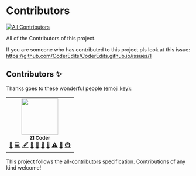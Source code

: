 # Contributors
<!-- ALL-CONTRIBUTORS-BADGE:START - Do not remove or modify this section -->
[![All Contributors](https://img.shields.io/badge/all_contributors-1-orange.svg?style=flat-square)](#contributors-)
<!-- ALL-CONTRIBUTORS-BADGE:END -->
All of the Contributors of this project.

If you are someone who has contributed to this project pls look at this issue: https://github.com/CoderEdits/CoderEdits.github.io/issues/1

## Contributors ✨

Thanks goes to these wonderful people ([emoji key](https://allcontributors.org/docs/en/emoji-key)):

<!-- ALL-CONTRIBUTORS-LIST:START - Do not remove or modify this section -->
<!-- prettier-ignore-start -->
<!-- markdownlint-disable -->
<table>
  <tr>
    <td align="center"><a href="https://zi-youtuber.github.io/My-Website-1/"><img src="https://avatars.githubusercontent.com/u/82158378?v=4?s=100" width="100px;" alt=""/><br /><sub><b>ZI Coder</b></sub></a><br /><a href="https://github.com/CoderEdits/Contributors/issues?q=author%3AZI-Youtuber" title="Bug reports">🐛</a> <a href="https://github.com/CoderEdits/Contributors/commits?author=ZI-Youtuber" title="Code">💻</a> <a href="#content-ZI-Youtuber" title="Content">🖋</a> <a href="https://github.com/CoderEdits/Contributors/commits?author=ZI-Youtuber" title="Documentation">📖</a> <a href="#design-ZI-Youtuber" title="Design">🎨</a> <a href="#ideas-ZI-Youtuber" title="Ideas, Planning, & Feedback">🤔</a> <a href="#projectManagement-ZI-Youtuber" title="Project Management">📆</a> <a href="https://github.com/CoderEdits/Contributors/commits?author=ZI-Youtuber" title="Tests">⚠️</a> <a href="#maintenance-ZI-Youtuber" title="Maintenance">🚧</a> <a href="#infra-ZI-Youtuber" title="Infrastructure (Hosting, Build-Tools, etc)">🚇</a></td>
  </tr>
</table>

<!-- markdownlint-restore -->
<!-- prettier-ignore-end -->

<!-- ALL-CONTRIBUTORS-LIST:END -->

This project follows the [all-contributors](https://github.com/all-contributors/all-contributors) specification. Contributions of any kind welcome!
